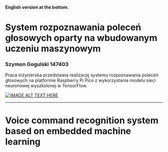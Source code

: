 **English version at the bottom.**
# System rozpoznawania poleceń głosowych oparty na wbudowanym uczeniu maszynowym
### Szymon Gogulski 147403

Praca inżynierska przedstawia realizację systemu rozpoznawania poleceń głosowych na platformie Raspberry Pi Pico z wykorzystanie modelu sieci neuronowej wyszkolonej w TensorFlow.

[![IMAGE ALT TEXT HERE](https://img.youtube.com/vi/1LP6ZR22HI8/0.jpg)](https://www.youtube.com/watch?v=1LP6ZR22HI8)

---
# Voice command recognition system based on embedded machine learning
